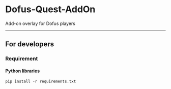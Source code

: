 # Dofus-Quest-AddOn

Add-on overlay for Dofus players

---

## For developers
### Requirement
#### Python libraries

```pip install -r requirements.txt```



<!-- 
use qt pyside

TODO:
 - Create a menu (and search alogrithm)
 - - Match quests name and id

 - Data analyse

 - In-game window

 - get player coords
 - -  match players coords with data received

 - show direction with UI
 -->
